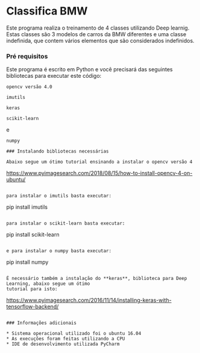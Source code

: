 # Classifica BMW

 Este programa realiza o treinamento de 4 classes utilizando Deep learnig.
Estas classes são 3 modelos de carros da BMW diferentes e uma classe indefinida,
que contem vários elementos que são considerados indefinidos.

### Pré requisitos
Este programa é escrito em Python e você precisará das seguintes bibliotecas
para executar este código:
```
opencv versão 4.0
```
```
imutils
```

```
keras
```

```
scikit-learn
```
e
```
numpy

### Instalando bibliotecas necessárias

Abaixo segue um ótimo tutorial ensinando a instalar o opencv versão 4

```
https://www.pyimagesearch.com/2018/08/15/how-to-install-opencv-4-on-ubuntu/
```

para instalar o imutils basta executar:
```
pip install imutils
```

para instalar o scikit-learn basta executar:
```
pip install scikit-learn
```

e para instalar o numpy basta executar:

```
pip install numpy
```

É necessário também a instalação do **keras**, biblioteca para Deep Learning, abaixo segue um ótimo
tutorial para isto:

```
https://www.pyimagesearch.com/2016/11/14/installing-keras-with-tensorflow-backend/
```

### Informações adicionais

* Sistema operacional utilizado foi o ubuntu 16.04
* As execuções foram feitas utilizando a CPU
* IDE de desenvolvimento utilizada PyCharm
